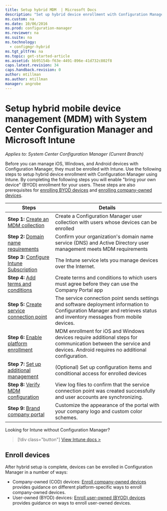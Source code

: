 ```yaml
---
title: Setup hybrid MDM  | Microsoft Docs
description: "Set up hybrid device enrollment with Configuration Manager and Intune."
ms.custom: na
ms.date: 10/06/2016
ms.prod: configuration-manager
ms.reviewer: na
ms.suite: na
ms.technology:
  - configmgr-hybrid
ms.tgt_pltfrm: na
ms.topic: get-started-article
ms.assetid: bb95154b-f63e-4491-896e-41d732c802f8
caps.latest.revision: 34
caps.handback.revision: 0
author: mtillman
ms.author: mtillman
manager: angrobe
---
```


# Setup hybrid mobile device management (MDM) with System Center Configuration Manager and Microsoft Intune

*Applies to: System Center Configuration Manager (Current Branch)*


Before you can manage iOS, Windows, and Android devices with Configuration Manager, they must be enrolled with Intune. Use the following steps to setup hybrid device enrollment with Configuration Manager using Intune. By completing the following steps you will enable "bring your own device" (BYOD) enrollment for your users. These steps are also prerequisites for [enrolling BYOD devices](enroll-hybrid-ios-mac.md) and [enrolling company-owned devices](enroll-company-owned-devices.md).

 |Steps|Details|  
 |-----------|-------------|  
 |**Step 1:** [Create an MDM collection](create-mdm-collection.md)|Create a Configuration Manager user collection with users whose devices can be enrolled|  
 |**Step 2:** [Domain name requirements](confirm-dns.md)|Confirm your organization's domain name service (DNS) and Active Directory user management meets MDM requirements|
 |**Step 3:** [Configure Intune Subscription](configure-intune-subscription.md)|The Intune service lets you manage devices over the Internet.|  
 |**Step 4:** [Add terms and conditions](terms-and-conditions.md)| Create terms and conditions to which users must agree before they can use the Company Portal app|
 |**Step 5:** [Create service connection point](create-service-connection-point.md)|The service connection point sends settings and software deployment information to Configuration Manager and retrieves status and inventory messages from mobile devices. |  
 |**Step 6:** [Enable platform enrollment](enable-platform-enrollment.md)|MDM enrollment for iOS and Windows devices require additional steps for communication between the service and devices. Android requires no additional configuration.|  
 |**Step 7:** [Set up additional management](set-up-additional-management.md)|(Optional) Set up configuration items and conditional access for enrolled devices|
 |**Step 8:** [Verify MDM configuration](verify-mdm-configuration.md)|View log files to confirm that the service connection point was created successfully and user accounts are synchronizing.|
 |**Step 9:** [Brand company portal](company-portal-branding.md)|Customize the appearance of the portal with your company logo and custom color schemes.|

Looking for Intune without Configuration Manager?
> [!div class="button"]
[View Intune docs >](https://docs.microsoft.com/intune/deploy-use/enroll-devices-in-microsoft-intune)


## Enroll devices
After hybrid setup is complete, devices can be enrolled in Configuration Manager in a number of ways:
- Company-owned (COD) devices: [Enroll company-owned devices](enroll-company-owned-devices.md) provides guidance on different platform-specific ways to enroll company-owned devices.
- User-owned (BYOD) devices: [Enroll user-owned (BYOD) devices](enroll-hybrid-ios-mac.md) provides guidance on ways to enroll user-owned devices.
